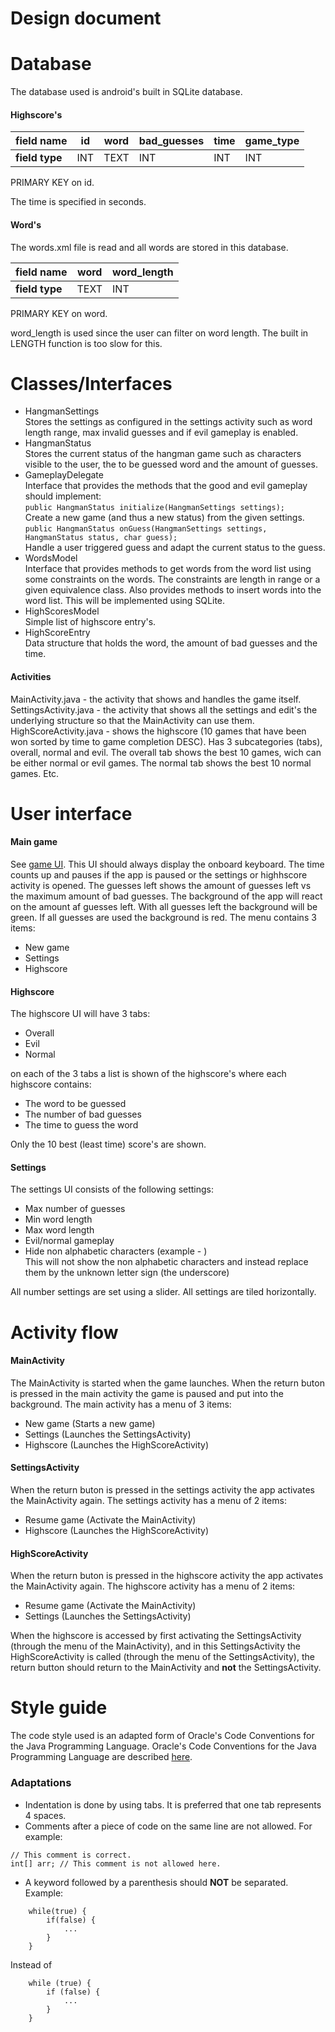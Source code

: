 Design document
====================

Database
===
The database used is android's built in SQLite database.

#### Highscore's
| **field name** | id  | word | bad_guesses | time | game_type |
| :------------- | --- | :--: | ----------- | ---- | --------- |
| **field type** | INT | TEXT | INT         | INT  | INT       |

PRIMARY KEY on id.

The time is specified in seconds.

#### Word's
The words.xml file is read and all words are stored in this database.

| **field name** | word | word_length |
| :------------- | :--: | ----------- |
| **field type** | TEXT | INT         |

PRIMARY KEY on word.

word_length is used since the user can filter on word length. 
The built in LENGTH function is too slow for this.

Classes/Interfaces
===
- HangmanSettings<br />
	Stores the settings as configured in the settings activity such as word length range, max invalid guesses and if evil gameplay is enabled.
- HangmanStatus<br />
	Stores the current status of the hangman game such as characters visible to the user, the to be guessed word and the amount of guesses.
- GameplayDelegate<br />
	Interface that provides the methods that the good and evil gameplay should implement:<br />
	`public HangmanStatus initialize(HangmanSettings settings);`<br />
		Create a new game (and thus a new status) from the given settings.<br />
	`public HangmanStatus onGuess(HangmanSettings settings, HangmanStatus status, char guess);`<br />
		Handle a user triggered guess and adapt the current status to the guess.
- WordsModel<br />
	Interface that provides methods to get words from the word list using some constraints on the words. The constraints are length in range or a given equivalence class.
	Also provides methods to insert words into the word list.
	This will be implemented using SQLite.
- HighScoresModel<br />
	Simple list of highscore entry's.
- HighScoreEntry<br />
	Data structure that holds the word, the amount of bad guesses and the time.

#### Activities
MainActivity.java - the activity that shows and handles the game itself.<br />
SettingsActivity.java - the activity that shows all the settings and edit's the underlying structure so that the MainActivity can use them.<br />
HighScoreActivity.java - shows the highscore (10 games that have been won sorted by time to game completion DESC). Has 3 subcategories (tabs), overall, normal and evil. The overall tab shows the best 10 games, wich can be either normal or evil games. The normal tab shows the best 10 normal games. Etc.<br />

User interface
===
#### Main game
See [game UI](game_ui.png). This UI should always display the onboard keyboard. The time counts up and pauses if the app is paused or the settings or highhscore activity is opened. The guesses left shows the amount of guesses left vs the maximum amount of bad guesses.
The background of the app will react on the amount af guesses left. With all guesses left the background will be green. If all guesses are used the background is red. 
The menu contains 3 items:
- New game
- Settings
- Highscore

#### Highscore
The highscore UI will have 3 tabs:
- Overall
- Evil
- Normal

on each of the 3 tabs a list is shown of the highscore's where each highscore contains:
- The word to be guessed
- The number of bad guesses
- The time to guess the word

Only the 10 best (least time) score's are shown.

#### Settings
The settings UI consists of the following settings:
- Max number of guesses
- Min word length
- Max word length
- Evil/normal gameplay
- Hide non alphabetic characters (example - )<br />
	This will not show the non alphabetic characters and instead replace them by the unknown letter sign (the underscore)

All number settings are set using a slider.
All settings are tiled horizontally.

Activity flow
===
#### MainActivity
The MainActivity is started when the game launches.
When the return buton is pressed in the main activity the game is paused and put into the background.
The main activity has a menu of 3 items:
- New game (Starts a new game)
- Settings (Launches the SettingsActivity)
- Highscore (Launches the HighScoreActivity)

#### SettingsActivity
When the return buton is pressed in the settings activity the app activates the MainActivity again.
The settings activity has a menu of 2 items:
- Resume game (Activate the MainActivity)
- Highscore (Launches the HighScoreActivity)

#### HighScoreActivity
When the return buton is pressed in the highscore activity the app activates the MainActivity again.
The highscore activity has a menu of 2 items:
- Resume game (Activate the MainActivity)
- Settings (Launches the SettingsActivity)

When the highscore is accessed by first activating the SettingsActivity (through the menu of the MainActivity), and in this SettingsActivity the HighScoreActivity is called (through the menu of the SettingsActivity), the return button should return to the MainActivity and **not** the SettingsActivity. 

Style guide
===

The code style used is an adapted form of Oracle's Code Conventions for the Java Programming Language.
Oracle's Code Conventions for the Java Programming Language are described [here](http://www.oracle.com/technetwork/java/javase/documentation/codeconvtoc-136057.html).

### Adaptations
- Indentation is done by using tabs. It is preferred that one tab represents 4 spaces.
- Comments after a piece of code on the same line are not allowed. For example:
```
// This comment is correct.
int[] arr; // This comment is not allowed here.
```
- A keyword followed by a parenthesis should **NOT** be separated. Example:
```
	while(true) {
		if(false) {
			...
		}
	}
```
Instead of
```
	while (true) {
		if (false) {
			...
		}
	}
```
